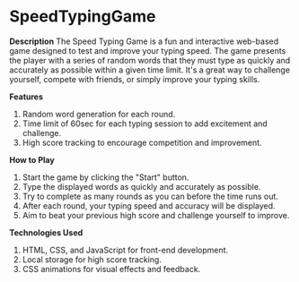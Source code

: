 # SpeedTypingGame
**Description**
The Speed Typing Game is a fun and interactive web-based game designed to test and improve your typing speed. The game presents the player with a series of random words that they must type as quickly and accurately as possible within a given time limit. It's a great way to challenge yourself, compete with friends, or simply improve your typing skills.

**Features**
1) Random word generation for each round.
2) Time limit of 60sec for each typing session to add excitement and challenge.
3) High score tracking to encourage competition and improvement.

**How to Play**
1) Start the game by clicking the "Start" button.
2) Type the displayed words as quickly and accurately as possible.
3) Try to complete as many rounds as you can before the time runs out.
4) After each round, your typing speed and accuracy will be displayed.
5) Aim to beat your previous high score and challenge yourself to improve.

**Technologies Used**
1) HTML, CSS, and JavaScript for front-end development.
2) Local storage for high score tracking.
3) CSS animations for visual effects and feedback.
